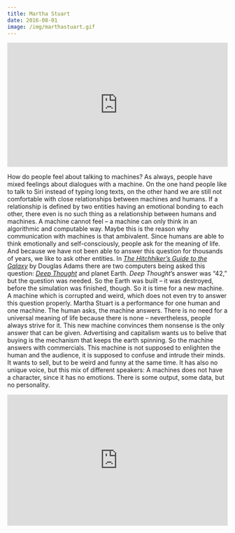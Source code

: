 ```yaml
---
title: Martha Stuart
date: 2016-08-01
image: /img/marthastuart.gif
---
```


<div style="padding:56.25% 0 0 0;position:relative;"><iframe src="https://player.vimeo.com/video/195532176?title=0&byline=0&portrait=0" style="position:absolute;top:0;left:0;width:100%;height:100%;" frameborder="0" allow="autoplay; fullscreen" allowfullscreen></iframe></div><script src="https://player.vimeo.com/api/player.js"></script>

How do people feel about talking to machines? As always, people have mixed feelings about dialogues with a machine. On the one hand people like to talk to Siri instead of typing long texts, on the other hand we are still not comfortable with close relationships between machines and humans. If a relationship is defined by two entities having an emotional bonding to each other, there even is no such thing as a relationship between humans and machines. A machine cannot feel – a machine can only think in an algorithmic and computable way. Maybe this is the reason why communication with machines is that ambivalent.
Since humans are able to think emotionally and self-consciously, people ask for the meaning of life. And because we have not been able to answer this question for thousands of years, we like to ask other entities. In [_The Hitchhiker’s Guide to the Galaxy_](https://en.wikipedia.org/wiki/The_Hitchhiker%27s_Guide_to_the_Galaxy) by Douglas Adams there are two computers being asked this question: [_Deep Thought_](https://www.youtube.com/watch?v=aboZctrHfK8) and planet Earth. _Deep Thought_’s answer was “42,” but the question was needed. So the Earth was built – it was destroyed, before the simulation was finished, though. So it is time for a new machine. A machine which is corrupted and weird, which does not even try to answer this question properly. Martha Stuart is a performance for one human and one machine. The human asks, the machine answers. There is no need for a universal meaning of life because there is none – nevertheless, people always strive for it. This new machine convinces them nonsense is the only answer that can be given. Advertising and capitalism wants us to belive that buying is the mechanism that keeps the earth spinning. So the machine answers with commercials. This machine is not supposed to enlighten the human and the audience, it is supposed to confuse and intrude their minds. It wants to sell, but to be weird and funny at the same time. It has also no unique voice, but this mix of different speakers: A machines does not have a character, since it has no emotions. There is some output, some data, but no personality.

<iframe width="100%" height="300" scrolling="no" frameborder="no" allow="autoplay" src="https://w.soundcloud.com/player/?url=https%3A//api.soundcloud.com/playlists/240688462&color=%23000000&auto_play=false&hide_related=false&show_comments=true&show_user=true&show_reposts=false&show_teaser=true&visual=true"></iframe>
